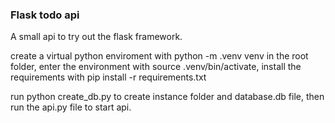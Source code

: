 ### Flask todo api

A small api to try out the flask framework.

create a virtual python enviroment with python -m .venv venv in the root folder,
enter the environment with source .venv/bin/activate,
install the requirements with pip install -r requirements.txt

run python create_db.py to create instance folder and database.db file,
then
run the api.py file to start api.
